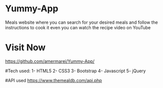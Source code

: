 # Yummy-App
Meals website where you can search for your desired meals and follow the instructions to cook it even you can watch the recipe video on YouTube

# Visit Now
https://github.com/amermarei/Yummy-App/

#Tech used:
1- HTML5
2- CSS3
3- Bootstrap
4- Javascript
5- jQuery

#API used
https://www.themealdb.com/api.php

